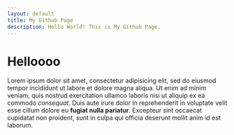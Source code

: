 ```yaml
---
layout: default
title: My Github Page
description: Hello World! This is My Github Page.
---
```


# Helloooo

Lorem ipsum dolor sit amet, consectetur adipisicing elit, sed do eiusmod tempor incididunt ut labore et dolore magna aliqua. Ut enim ad minim veniam, quis nostrud exercitation ullamco laboris nisi ut aliquip ex ea commodo *consequat*. Duis aute irure dolor in reprehenderit in voluptate velit esse cillum dolore eu **fugiat nulla pariatur**. Excepteur sint occaecat cupidatat non proident, sunt in culpa qui officia deserunt mollit anim id est laborum.
